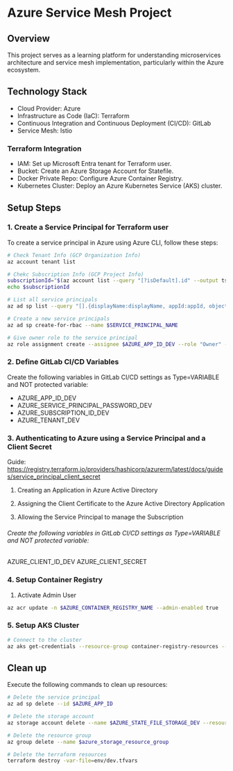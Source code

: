 # Azure Service Mesh Project

## Overview 
This project serves as a learning platform for understanding microservices architecture and service mesh implementation, particularly within the Azure ecosystem.

## Technology Stack
- Cloud Provider: Azure
- Infrastructure as Code (IaC): Terraform
- Continuous Integration and Continuous Deployment (CI/CD): GitLab
- Service Mesh: Istio

### Terraform Integration
- IAM: Set up Microsoft Entra tenant for Terraform user.
- Bucket: Create an Azure Storage Account for Statefile.
- Docker Private Repo: Configure Azure Container Registry.
- Kubernetes Cluster: Deploy an Azure Kubernetes Service (AKS) cluster.

## Setup Steps

### 1. Create a Service Principal for Terraform user

To create a service principal in Azure using Azure CLI, follow these steps:
```bash
# Check Tenant Info (GCP Organization Info)
az account tenant list

# Chekc Subscription Info (GCP Project Info)
subscriptionId="$(az account list --query "[?isDefault].id" --output tsv)"
echo $subscriptionId

# List all service principals
az ad sp list --query "[].{displayName:displayName, appId:appId, objectId:objectId}"

# Create a new service principals
az ad sp create-for-rbac --name $SERVICE_PRINCIPAL_NAME

# Give owner role to the service principal
az role assignment create --assignee $AZURE_APP_ID_DEV --role "Owner" --scope /subscriptions/$SUBSCRIPTION_ID
```

### 2. Define GitLab CI/CD Variables
Create the following variables in GitLab CI/CD settings as Type=VARIABLE and NOT protected variable:
- AZURE_APP_ID_DEV
- AZURE_SERVICE_PRINCIPAL_PASSWORD_DEV
- AZURE_SUBSCRIPTION_ID_DEV
- AZURE_TENANT_DEV

### 3. Authenticating to Azure using a Service Principal and a Client Secret 

Guide: https://registry.terraform.io/providers/hashicorp/azurerm/latest/docs/guides/service_principal_client_secret

1. Creating an Application in Azure Active Directory

2. Assigning the Client Certificate to the Azure Active Directory Application

3. Allowing the Service Principal to manage the Subscription

###### Create the following variables in GitLab CI/CD settings as Type=VARIABLE and NOT protected variable:
AZURE_CLIENT_ID_DEV
AZURE_CLIENT_SECRET

### 4. Setup Container Registry
1. Activate Admin User

```bash
az acr update -n $AZURE_CONTAINER_REGISTRY_NAME --admin-enabled true
```

### 5. Setup AKS Cluster
```bash
# Connect to the cluster
az aks get-credentials --resource-group container-registry-resources --name myAKSCluster
```

## Clean up
Execute the following commands to clean up resources:

```bash
# Delete the service principal
az ad sp delete --id $AZURE_APP_ID

# Delete the storage account
az storage account delete --name $AZURE_STATE_FILE_STORAGE_DEV --resource-group $azure_storage_resource_group_DEV

# Delete the resource group
az group delete --name $azure_storage_resource_group

# Delete the terraform resources
terraform destroy -var-file=env/dev.tfvars
```

